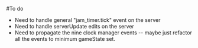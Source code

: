 #To do
 - Need to handle general "jam_timer.tick" event on the server
 - Need to handle serverUpdate edits on the server
 - Need to propagate the nine clock manager events -- maybe just refactor all the events to minimum gameState set.
